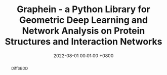 ---
title:          "Graphein - a Python Library for Geometric Deep Learning and Network Analysis on Protein Structures and Interaction Networks"
date:           2022-08-01 00:01:00 +0800
selected:       true
pub:            "NeurIPS"
# pub_pre:        "Submitted to "
# pub_post:       'Under review.'
pub_last:       ' <span class="badge badge-pill badge-custom badge-success">Spotlight</span>'
pub_date:       "2022"

abstract: >-
  DiffSBDD 
cover:          https://github.com/a-r-j/graphein/blob/master/imgs/graphein.png?raw=true
authors:
  - Arian Jamasb
  - Ramon Vinas Torne
  - Eric Ma
  - Charles Harris
  - Ilia Igashov
  - Kevin Huang
  - Dominic Hall
  - Pietro Lió
  - Tom Blundell
links:
  Code: https://github.com/arj/graphein
  Paper: https://proceedings.neurips.cc/paper_files/paper/2022/hash/ade039c1db0391106a3375bd2feb310a-Abstract-Conference.html
---